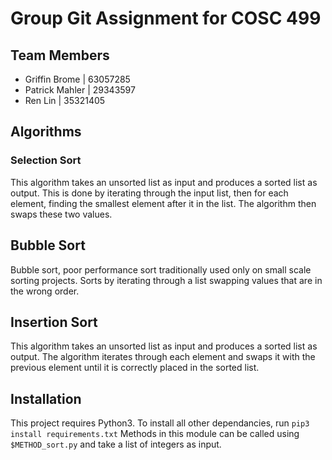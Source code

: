 # Group Git Assignment for COSC 499

## Team Members
- Griffin Brome | 63057285
- Patrick Mahler | 29343597
- Ren Lin | 35321405


## Algorithms

### Selection Sort

This algorithm takes an unsorted list as input and produces a sorted list as output. This is done by iterating through the input list, then for each element, finding the smallest element after it in the list. The algorithm then swaps these two values.


## Bubble Sort
Bubble sort, poor performance sort traditionally used only on small scale sorting projects. Sorts by iterating through a list swapping values that are in the wrong order.


## Insertion Sort

This algorithm takes an unsorted list as input and produces a sorted list as output. The algorithm iterates through each element and swaps it with the previous element until it is correctly placed in the sorted list.


## Installation

This project requires Python3. To install all other dependancies, run ```pip3 install requirements.txt```
Methods in this module can be called using ```$METHOD_sort.py``` and take a list of integers as input.



